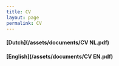 ```yaml
---
title: CV
layout: page
permalink: CV
---
```


#### [Dutch](/assets/documents/CV NL.pdf) <br>
#### [English](/assets/documents/CV EN.pdf)